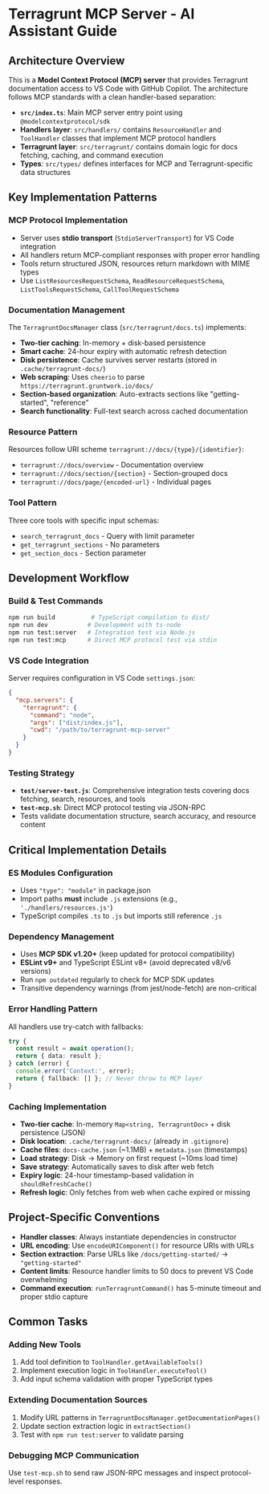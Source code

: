 # Terragrunt MCP Server - AI Assistant Guide

## Architecture Overview

This is a **Model Context Protocol (MCP) server** that provides Terragrunt documentation access to VS Code with GitHub Copilot. The architecture follows MCP standards with a clean handler-based separation:

- **`src/index.ts`**: Main MCP server entry point using `@modelcontextprotocol/sdk`
- **Handlers layer**: `src/handlers/` contains `ResourceHandler` and `ToolHandler` classes that implement MCP protocol handlers
- **Terragrunt layer**: `src/terragrunt/` contains domain logic for docs fetching, caching, and command execution
- **Types**: `src/types/` defines interfaces for MCP and Terragrunt-specific data structures

## Key Implementation Patterns

### MCP Protocol Implementation
- Server uses **stdio transport** (`StdioServerTransport`) for VS Code integration
- All handlers return MCP-compliant responses with proper error handling
- Tools return structured JSON, resources return markdown with MIME types
- Use `ListResourcesRequestSchema`, `ReadResourceRequestSchema`, `ListToolsRequestSchema`, `CallToolRequestSchema`

### Documentation Management
The `TerragruntDocsManager` class (`src/terragrunt/docs.ts`) implements:
- **Two-tier caching**: In-memory + disk-based persistence
- **Smart cache**: 24-hour expiry with automatic refresh detection
- **Disk persistence**: Cache survives server restarts (stored in `.cache/terragrunt-docs/`)
- **Web scraping**: Uses `cheerio` to parse `https://terragrunt.gruntwork.io/docs/`
- **Section-based organization**: Auto-extracts sections like "getting-started", "reference"
- **Search functionality**: Full-text search across cached documentation

### Resource Pattern
Resources follow URI scheme `terragrunt://docs/{type}/{identifier}`:
- `terragrunt://docs/overview` - Documentation overview
- `terragrunt://docs/section/{section}` - Section-grouped docs  
- `terragrunt://docs/page/{encoded-url}` - Individual pages

### Tool Pattern  
Three core tools with specific input schemas:
- `search_terragrunt_docs` - Query with limit parameter
- `get_terragrunt_sections` - No parameters 
- `get_section_docs` - Section parameter

## Development Workflow

### Build & Test Commands
```bash
npm run build          # TypeScript compilation to dist/
npm run dev           # Development with ts-node
npm run test:server   # Integration test via Node.js
npm run test:mcp      # Direct MCP protocol test via stdin
```

### VS Code Integration
Server requires configuration in VS Code `settings.json`:
```json
{
  "mcp.servers": {
    "terragrunt": {
      "command": "node",
      "args": ["dist/index.js"],
      "cwd": "/path/to/terragrunt-mcp-server"
    }
  }
}
```

### Testing Strategy
- **`test/server-test.js`**: Comprehensive integration tests covering docs fetching, search, resources, and tools
- **`test-mcp.sh`**: Direct MCP protocol testing via JSON-RPC
- Tests validate documentation structure, search accuracy, and resource content

## Critical Implementation Details

### ES Modules Configuration
- Uses `"type": "module"` in package.json
- Import paths **must** include `.js` extensions (e.g., `'./handlers/resources.js'`)
- TypeScript compiles `.ts` to `.js` but imports still reference `.js`

### Dependency Management
- Uses **MCP SDK v1.20+** (keep updated for protocol compatibility)
- **ESLint v9+** and TypeScript ESLint v8+ (avoid deprecated v8/v6 versions)
- Run `npm outdated` regularly to check for MCP SDK updates
- Transitive dependency warnings (from jest/node-fetch) are non-critical

### Error Handling Pattern
All handlers use try-catch with fallbacks:
```typescript
try {
  const result = await operation();
  return { data: result };
} catch (error) {
  console.error('Context:', error);
  return { fallback: [] }; // Never throw to MCP layer
}
```

### Caching Implementation
- **Two-tier cache**: In-memory `Map<string, TerragruntDoc>` + disk persistence (JSON)
- **Disk location**: `.cache/terragrunt-docs/` (already in `.gitignore`)
- **Cache files**: `docs-cache.json` (~1.1MB) + `metadata.json` (timestamps)
- **Load strategy**: Disk → Memory on first request (~10ms load time)
- **Save strategy**: Automatically saves to disk after web fetch
- **Expiry logic**: 24-hour timestamp-based validation in `shouldRefreshCache()`
- **Refresh logic**: Only fetches from web when cache expired or missing

## Project-Specific Conventions

- **Handler classes**: Always instantiate dependencies in constructor
- **URL encoding**: Use `encodeURIComponent()` for resource URIs with URLs
- **Section extraction**: Parse URLs like `/docs/getting-started/` → `"getting-started"`
- **Content limits**: Resource handler limits to 50 docs to prevent VS Code overwhelming
- **Command execution**: `runTerragruntCommand()` has 5-minute timeout and proper stdio capture

## Common Tasks

### Adding New Tools
1. Add tool definition to `ToolHandler.getAvailableTools()`
2. Implement execution logic in `ToolHandler.executeTool()`
3. Add input schema validation with proper TypeScript types

### Extending Documentation Sources
1. Modify URL patterns in `TerragruntDocsManager.getDocumentationPages()`
2. Update section extraction logic in `extractSection()`
3. Test with `npm run test:server` to validate parsing

### Debugging MCP Communication  
Use `test-mcp.sh` to send raw JSON-RPC messages and inspect protocol-level responses.